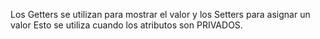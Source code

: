 Los Getters se utilizan para mostrar el valor y
los Setters para asignar un valor
Esto se utiliza cuando los atributos son
PRIVADOS.
